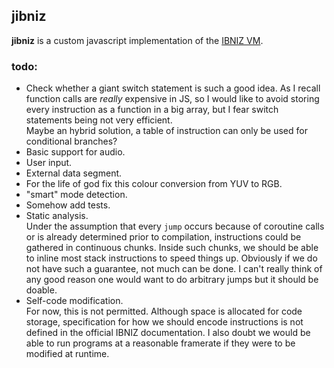 ## jibniz
**jibniz** is a custom javascript implementation of the [IBNIZ VM](http://pelulamu.net/ibniz/).

### todo:
- Check whether a giant switch statement is such a good idea. As I recall function calls are *really* expensive in JS, so I would like to avoid storing every instruction as a function in a big array, but I fear switch statements being not very efficient.  
  Maybe an hybrid solution, a table of instruction can only be used for conditional branches?
- Basic support for audio.
- User input.
- External data segment.
- For the life of god fix this colour conversion from YUV to RGB.
- "smart" mode detection.
- Somehow add tests.
- Static analysis.  
  Under the assumption that every `jump` occurs because of coroutine calls or is already determined prior to compilation, instructions could be gathered in continuous chunks. Inside such chunks, we should be able to inline most stack instructions to speed things up.
  Obviously if we do not have such a guarantee, not much can be done. I can't really think of any good reason one would want to do arbitrary jumps but it should be doable.
- Self-code modification.  
  For now, this is not permitted. Although space is allocated for code storage, specification for how we should encode instructions is not defined in the official IBNIZ documentation. I also doubt we would be able to run programs at a reasonable framerate if they were to be modified at runtime.
